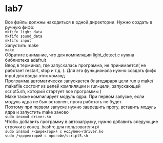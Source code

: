 # lab7

Все файлы должны находиться в одной директории. Нужно создать в ручную фифо:<br>
```mkfifo light_data```<br>
```mkfifo sound_data```<br>
```mkfifo input```<br>
Запустить make<br>
```make```<br>
Обратите внимание, что для компиляции light_detect.c нужна библиотека adafruit<br>
Ввод в терминал, где запускалась программа, не принимается( не работает restart, stop и т.д. ). Для это функционала нужно создать фифо input для ввода этих команд<br>
Программа автоматически запускается благодяраря цели run в make( makefile состоит из целей компиляции и run-цели, запускающей script5.sh, который стартует все программы )<br>
Make также компилирует модуль ядра. При первом запуске, если модуль ядра не был вставлен, прога работать не будет.<br>
Поэтому при первом запуске нужно заврешить прогу, вставить модуль ядра и запустить make заново<br>
```sudo insmod driver.ko```<br>
Чтобы добавить программу в автозагрузку, нужно добавить следующие строчки в конец .bashrc для пользователя pi<br>
```sudo insmod /<директория с модулем>/driver.ko```<br>
```sudo /<директорий с прогой>/script5.sh```
